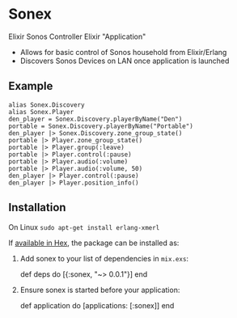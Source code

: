 # Sonex
Elixir Sonos Controller Elixir "Application"

- Allows for basic control of Sonos household from Elixir/Erlang 
- Discovers Sonos Devices on LAN once application is launched

## Example
```
alias Sonex.Discovery
alias Sonex.Player
den_player = Sonex.Discovery.playerByName("Den")
portable = Sonex.Discovery.playerByName("Portable")
den_player |> Sonex.Discovery.zone_group_state()
portable |> Player.zone_group_state()
portable |> Player.group(:leave)
portable |> Player.control(:pause)
portable |> Player.audio(:volume)
portable |> Player.audio(:volume, 50)
den_player |> Player.control(:pause)
den_player |> Player.position_info()

```

## Installation

On Linux
`sudo apt-get install erlang-xmerl`

If [available in Hex](https://hex.pm/docs/publish), the package can be installed as:

  1. Add sonex to your list of dependencies in `mix.exs`:

        def deps do
          [{:sonex, "~> 0.0.1"}]
        end

  2. Ensure sonex is started before your application:

        def application do
          [applications: [:sonex]]
        end
